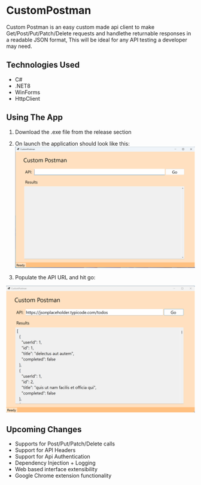 # CustomPostman
Custom Postman is an easy custom made api client to make Get/Post/Put/Patch/Delete requests and handlethe returnable responses in a readable JSON format, This will be ideal for any API testing a developer may need.

## Technologies Used
* C#
* .NET8
* WinForms
* HttpClient

## Using The App
1. Download the .exe file from the release section
2. On launch the application should look like this:
![Custom Postman App ready to run](Images/firstscreenshot.png "Ready to run")

3. Populate the API URL and hit go:

![Custom Postman App ready to run](Images/secondscreenshot.png "Run results")

## Upcoming Changes
* Supports for Post/Put/Patch/Delete calls
* Support for API Headers
* Support for Api Authentication
* Dependency Injection + Logging
* Web based interface extensibility
* Google Chrome extension functionality
